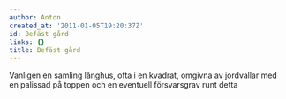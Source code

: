 ```yaml
---
author: Anton
created_at: '2011-01-05T19:20:37Z'
id: Befäst gård
links: {}
title: Befäst gård
---
```


Vanligen en samling långhus, ofta i en kvadrat, omgivna av jordvallar med en palissad på toppen och
en eventuell försvarsgrav runt detta
